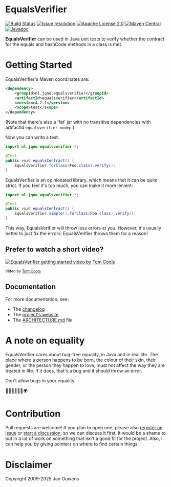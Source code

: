 # EqualsVerifier

[![Build Status](https://github.com/jqno/equalsverifier/actions/workflows/ci.yml/badge.svg)](https://github.com/jqno/equalsverifier/actions)
[![Issue resolution](https://isitmaintained.com/badge/resolution/jqno/equalsverifier.svg)](https://isitmaintained.com/project/jqno/equalsverifier "Average time to resolve an issue")
[![Apache License 2.0](https://img.shields.io/:license-Apache%20License%202.0-blue.svg?style=shield)](https://github.com/jqno/equalsverifier/blob/master/LICENSE.md)
[![Maven Central](https://img.shields.io/maven-central/v/nl.jqno.equalsverifier/equalsverifier.svg?style=shield)](https://maven-badges.herokuapp.com/maven-central/nl.jqno.equalsverifier/equalsverifier/)
[![Javadoc](https://javadoc.io/badge/nl.jqno.equalsverifier/equalsverifier.svg?color=blue)](https://javadoc.io/doc/nl.jqno.equalsverifier/equalsverifier)

**EqualsVerifier** can be used in Java unit tests to verify whether the contract for the equals and hashCode methods in a class is met.

# Getting Started

EqualsVerifier's Maven coordinates are:

```xml
<dependency>
    <groupId>nl.jqno.equalsverifier</groupId>
    <artifactId>equalsverifier</artifactId>
    <version>4.2.1</version>
    <scope>test</scope>
</dependency>
```

(Note that there's also a 'fat' jar with no transitive dependencies with artifactId `equalsverifier-nodep`.)

Now you can write a test:

```java
import nl.jqno.equalsverifier.*;

@Test
public void equalsContract() {
    EqualsVerifier.forClass(Foo.class).verify();
}
```

EqualsVerifier is an opinionated library, which means that it can be quite strict. If you feel it's too much, you can make it more lenient:

```java
import nl.jqno.equalsverifier.*;

@Test
public void equalsContract() {
    EqualsVerifier.simple().forClass(Foo.class).verify();
}
```

This way, EqualsVerifier will throw less errors at you. However, it's usually better to just fix the errors: EqualsVerifier throws them for a reason!

## Prefer to watch a short video?

[![EqualsVerifier getting started video by Tom Cools](video.png)](http://www.youtube.com/watch?v=ivRjf8yvVMk "Video Title")

<small>Video by [Tom Cools](https://twitter.com/TCoolsIT)</small>

## Documentation

For more documentation, see:

- The [changelog](https://github.com/jqno/equalsverifier/blob/main/CHANGELOG.md)
- The [project's website](https://jqno.nl/equalsverifier/)
- The [ARCHITECTURE.md](ARCHITECTURE.md) file

# A note on equality

EqualsVerifier cares about bug-free equality, in Java and in real life. The place where a person happens to be born, the colour of their skin, their gender, or the person they happen to love, must not affect the way they are treated in life. If it does, that's a bug and it should throw an error.

Don't allow bugs in your equality.

🌈🧑🏻‍🤝‍🧑🏾🌍

# Contribution

Pull requests are welcome! If you plan to open one, please also [register an issue](https://github.com/jqno/equalsverifier/issues/new) or [start a discussion](https://github.com/jqno/equalsverifier/discussions/new/choose), so we can discuss it first. It would be a shame to put in a lot of work on something that isn't a good fit for the project. Also, I can help you by giving pointers on where to find certain things.

# Disclaimer

Copyright 2009-2025 Jan Ouwens
